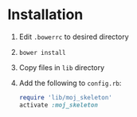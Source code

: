 # Installation

1. Edit `.bowerrc` to desired directory
2. `bower install`
3. Copy files in `lib` directory
4. Add the following to `config.rb`:

    ```ruby
    require 'lib/moj_skeleton'
    activate :moj_skeleton
    ```
